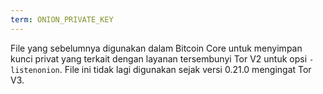 ```yaml
---
term: ONION_PRIVATE_KEY
---
```


File yang sebelumnya digunakan dalam Bitcoin Core untuk menyimpan kunci privat yang terkait dengan layanan tersembunyi Tor V2 untuk opsi `-listenonion`. File ini tidak lagi digunakan sejak versi 0.21.0 mengingat Tor V3.